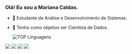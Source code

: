 ### Olá! Eu sou a Mariana Caldas.

- 🔭 Estudante de Análise e Desenvolvimento de Sistemas.
- 🌱 Tenho como objetivo ser Cientista de Dados.

  ![TOP Linguagens](https://github-readme-stats.vercel.app/api/top-langs/?username=marianacaldas&layout=compact&theme=dracula)

 <div> 
  <a href="https://www.linkedin.com/in/mariana-caldas-26035425" target="_blank"><img src="https://img.shields.io/badge/-LinkedIn-%230077B5?style=for-the-badge&logo=linkedin&logoColor=white" target="_blank"></a> 
  <a href = "mailto:marianacaldas94@gmail.com"><img src="https://img.shields.io/badge/-Gmail-%23333?style=for-the-badge&logo=gmail&logoColor=white" target="_blank"></a> 
  <a href="https://www.instagram.com/mariscaldas" target="_blank"><img src="https://img.shields.io/badge/-Instagram-%23E4405F?style=for-the-badge&logo=instagram&logoColor=white" target="_blank"></a>
 	<a href="https://www.twitch.tv/missk1ll" target="_blank"><img src="https://img.shields.io/badge/Twitch-9146FF?style=for-the-badge&logo=twitch&logoColor=white" target="_blank"></a>
</div>

